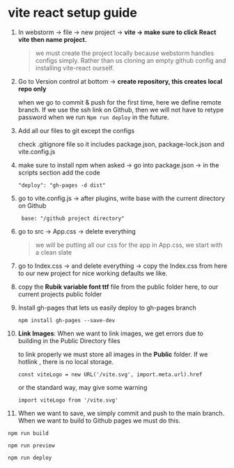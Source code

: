 
# vite react setup guide

1) In webstorm -> file -> new project -> **vite -> make sure to click React vite then name project.**


    >we must create the project locally because
    >webstorm handles configs simply. Rather than us cloning an empty github config and installing vite-react ourself. 


2) Go to Version control at bottom -> **create repository, this creates local repo only**
    
    when we go to commit & push for the first time, here we define remote branch. If we use the ssh 
   link on Github, then we will not have to retype password when we run 
`Npm run deploy` in the future.


3) Add all our files to git except the configs

    check .gitignore file so it includes package.json, package-lock.json and vite.config.js


4) make sure to install npm when asked -> go into package.json -> in the scripts section add the code

    `"deploy": "gh-pages -d dist"`


5) go to vite.config.js -> after plugins, write base with the current directory on Github

    ` base: "/github project directory"`


6) go to src -> App.css -> delete everything

    >we will be putting all our css for the app in App.css, we start with a clean slate

7) go to Index.css -> and delete everything -> copy the Index.css from here to our new project for nice working defaults we like.


8) copy the **Rubik variable font ttf** file from the public folder here, to our current projects public folder


9) Install gh-pages that lets us easily deploy to gh-pages branch
    
   `npm install gh-pages --save-dev`


10) **Link Images**: When we want to link images, we get errors due to building in the Public Directory files 

    to link properly we must store all images in the **Public** folder. If we hotlink , there is no local storage.

      ```const viteLogo = new URL('/vite.svg', import.meta.url).href```


     or the standard way, may give some warning
   

       ```import viteLogo from '/vite.svg'```
   
   
11) When we want to save, we simply commit and push to the main branch. When we want to build to 
    Github pages we must do this.

```npm run build```
    
```npm run preview```
    
```npm run deploy```
